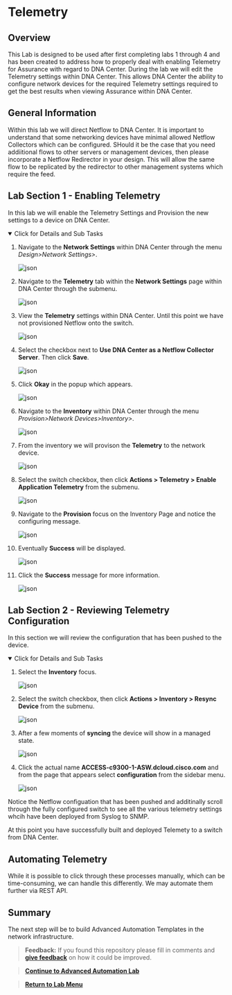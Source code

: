 # Telemetry

## Overview

This Lab is designed to be used after first completing labs 1 through 4 and has been created to address how to properly deal with enabling Telemetry for Assurance with regard to DNA Center. During the lab we will edit the Telemetry settings within DNA Center. This allows DNA Center the ability to configure network devices for the required Telemetry settings required to get the best results when viewing Assurance within DNA Center.

## General Information

Within this lab we will direct Netflow to DNA Center. It is important to understand that some networking devices have minimal allowed Netflow Collectors which can be configured. SHould it be the case that you need addiitional flows to other servers or management devices, then please incorporate a Netflow Redirector in your design. This will allow the same flow to be replicated by the redirector to other management systems which require the feed.

## Lab Section 1 - Enabling Telemetry

In this lab we will enable the Telemetry Settings and Provision the new settings to a device on DNA Center.

<details open>
<summary> Click for Details and Sub Tasks</summary>

1. Navigate to the **Network Settings** within DNA Center through the menu *Design>Network Settings>*.

   ![json](./images/DNAC-Navigate-Settings.png?raw=true "Import JSON")

2. Navigate to the **Telemetry** tab within the **Network Settings** page within DNA Center through the submenu.

   ![json](./images/DNAC-Telemetry-Navigation-2.png?raw=true "Import JSON")

3. View the **Telemetry** settings within DNA Center. Until this point we have not provisioned Netflow onto the switch.

   ![json](./images/DNAC-Telemetry-Settings.png?raw=true "Import JSON")

4. Select the checkbox next to **Use DNA Center as a Netflow Collector Server**. Then click **Save**.

   ![json](./images/DNAC-Telemetry-Settings-NetFlow.png?raw=true "Import JSON")

5. Click **Okay** in the popup which appears.

   ![json](./images/DNAC-Telemetry-Settings-Save.png?raw=true "Import JSON")

6. Navigate to the **Inventory** within DNA Center through the menu *Provision>Network Devices>Inventory>*.

   ![json](./images/DNAC-NavigateInventory.png?raw=true "Import JSON")

7. From the inventory we will provison the **Telemetry** to the network device.

   ![json](./images/DNAC-Provision-Telemetry-1.png?raw=true "Import JSON")

8. Select the switch checkbox, then click **Actions > Telemetry > Enable Application Telemetry** from the submenu.

   ![json](./images/DNAC-Provision-Telemetry-2.png?raw=true "Import JSON")

9. Navigate to the **Provision** focus on the Inventory Page and notice the configuring message.

   ![json](./images/DNAC-Provision-Telemetry-3.png?raw=true "Import JSON")

10. Eventually **Success** will be displayed.

    ![json](./images/DNAC-Provision-Telemetry-4.png?raw=true "Import JSON")

11. Click the **Success** message for more information.

    ![json](./images/DNAC-Provision-Telemetry-5.png?raw=true "Import JSON")

</details>

## Lab Section 2 - Reviewing Telemetry Configuration

In this section we will review the configuration that has been pushed to the device.

<details open>
<summary> Click for Details and Sub Tasks</summary>

1. Select the **Inventory** focus.

   ![json](./images/DNAC-Provision-Telemetry-1.png?raw=true "Import JSON")

2. Select the switch checkbox, then click **Actions > Inventory > Resync Device** from the submenu.

   ![json](./images/DNAC-Provision-Resync.png?raw=true "Import JSON")

3. After a few moments of **syncing** the device will show in a managed state.

   ![json](./images/DNAC-Provision-Telemetry-1.png?raw=true "Import JSON")

4. Click the actual name **ACCESS-c9300-1-ASW.dcloud.cisco.com** and from the page that appears select **configuration** from the sidebar menu.

   ![json](./images/DNAC-Provision-Config.png?raw=true "Import JSON")

Notice the Netflow configuation that has been pushed and additinally scroll through the fully configured switch to see all the various telemetry settings whcih have been deployed from Syslog to SNMP.

</details>

At this point you have successfully built and deployed Telemety to a switch from DNA Center.

## Automating Telemetry

While it is possible to click through these processes manually, which can be time-consuming, we can handle this differently. We may automate them further via REST API.

## Summary

The next step will be to build Advanced Automation Templates in the network infrastructure. 

> **Feedback:** If you found this repository please fill in comments and [**give feedback**](https://app.smartsheet.com/b/form/f75ce15c2053435283a025b1872257fe) on how it could be improved.

> [**Continue to Advanced Automation Lab**](../LAB-G-Advanced-Automation/README.md)

> [**Return to Lab Menu**](../README.md)
